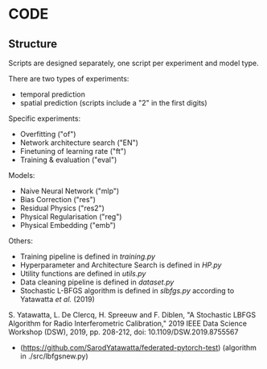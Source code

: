# CODE

## Structure
Scripts are designed separately, one script per experiment and model type.

There are two types of experiments:
- temporal prediction
- spatial prediction (scripts include a "2" in the first digits)

Specific experiments:
- Overfitting ("of")
- Network architecture search ("EN")
- Finetuning of learning rate ("ft")
- Training \& evaluation ("eval")

Models:
- Naive Neural Network ("mlp")
- Bias Correction ("res")
- Residual Physics ("res2")
- Physical Regularisation ("reg")
- Physical Embedding ("emb")

Others:
- Training pipeline is defined in *training.py*
- Hyperparameter and Architecture Search is defined in *HP.py*
- Utility functions are defined in *utils.py*
- Data cleaning pipeline is defined in *dataset.py*
- Stochastic L-BFGS algorithm is defined in *slbfgs.py* according to Yatawatta *et al.* (2019)



S. Yatawatta, L. De Clercq, H. Spreeuw and F. Diblen, "A Stochastic LBFGS Algorithm for Radio Interferometric Calibration," 2019 IEEE Data Science Workshop (DSW), 2019, pp. 208-212, doi: 10.1109/DSW.2019.8755567
- (https://github.com/SarodYatawatta/federated-pytorch-test) (algorithm in ./src/lbfgsnew.py)


